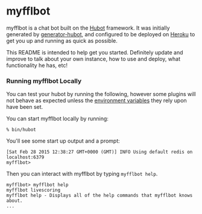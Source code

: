 # myfflbot

myfflbot is a chat bot built on the [Hubot][hubot] framework. It was
initially generated by [generator-hubot][generator-hubot], and configured to be
deployed on [Heroku][heroku] to get you up and running as quick as possible.

This README is intended to help get you started. Definitely update and improve
to talk about your own instance, how to use and deploy, what functionality he
has, etc!

[heroku]: http://www.heroku.com
[hubot]: http://hubot.github.com
[generator-hubot]: https://github.com/github/generator-hubot
[hubot-slack]: https://github.com/slackhq/hubot-slack

### Running myfflbot Locally

You can test your hubot by running the following, however some plugins will not
behave as expected unless the [environment variables](#configuration) they rely
upon have been set.

You can start myfflbot locally by running:

    % bin/hubot

You'll see some start up output and a prompt:

    [Sat Feb 28 2015 12:38:27 GMT+0000 (GMT)] INFO Using default redis on localhost:6379
    myfflbot>

Then you can interact with myfflbot by typing `myfflbot help`.

    myfflbot> myfflbot help
    myfflbot livescoring
    myfflbot help - Displays all of the help commands that myfflbot knows about.
    ...
